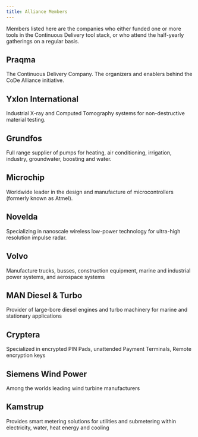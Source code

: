 ```yaml
---
title: Alliance Members
---
```


Members listed here are the companies who either funded one or more tools in the Continuous Delivery tool stack, or who attend the half-yearly gatherings on a regular basis.

## Praqma
The Continuous Delivery Company. The organizers and enablers behind the CoDe Alliance initiative.

## Yxlon International
Industrial X-ray and Computed Tomography systems for non-destructive material testing.

## Grundfos
Full range supplier of pumps for heating, air conditioning, irrigation, industry, groundwater, boosting and water.

## Microchip
Worldwide leader in the design and manufacture of microcontrollers (formerly known as Atmel).

## Novelda
Specializing in nanoscale wireless low-power technology for ultra-high resolution impulse radar.

## Volvo
Manufacture trucks, busses, construction equipment, marine and industrial power systems, and aerospace systems

## MAN Diesel & Turbo
Provider of large-bore diesel engines and turbo machinery for marine and stationary applications

## Cryptera
Specialized in encrypted PIN Pads, unattended Payment Terminals, Remote encryption keys

## Siemens Wind Power
Among the worlds leading wind turbine manufacturers

## Kamstrup
Provides smart metering solutions for utilities and submetering within electricity, water, heat energy and cooling
